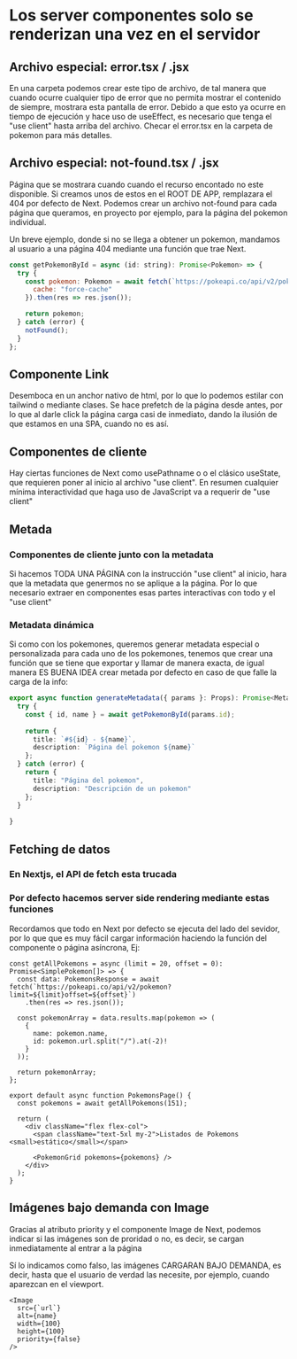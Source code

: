 # Los server componentes solo se renderizan una vez en el servidor

## Archivo especial: error.tsx / .jsx
En una carpeta podemos crear este tipo de archivo, de tal manera que cuando ocurre cualquier tipo de error que no permita mostrar el contenido de siempre, mostrara esta pantalla de error. Debido a que esto ya ocurre en tiempo de ejecución y hace uso de useEffect, es necesario que tenga el "use client" hasta arriba del archivo. Checar el error.tsx en la carpeta de pokemon para más detalles.

## Archivo especial: not-found.tsx / .jsx
Página que se mostrara cuando cuando el recurso encontado no este disponible. Si creamos unos de estos en el ROOT DE APP, remplazara el 404 por defecto de Next. Podemos crear un archivo not-found para cada página que queramos, en proyecto por ejemplo, para la página del pokemon individual.

Un breve ejemplo, donde si no se llega a obtener un pokemon, mandamos al usuario a una página 404 mediante una función que trae Next.
```js
const getPokemonById = async (id: string): Promise<Pokemon> => {
  try {
    const pokemon: Pokemon = await fetch(`https://pokeapi.co/api/v2/pokemon/${id}`, {
      cache: "force-cache"
    }).then(res => res.json());

    return pokemon;
  } catch (error) {
    notFound();
  }
};
```

## Componente Link
Desemboca en un anchor nativo de html, por lo que lo podemos estilar con tailwind o mediante clases. Se hace prefetch de la página desde antes, por lo que al darle click la página carga casi de inmediato, dando la ilusión de que estamos en una SPA, cuando no es así.

## Componentes de cliente
Hay ciertas funciones de Next como usePathname o
o el clásico useState, que requieren poner al inicio al archivo "use client". En resumen cualquier mínima interactividad que haga uso de JavaScript va a requerir de "use client"

## Metada
### Componentes de cliente junto con la metadata
Si hacemos TODA UNA PÁGINA con la instrucción "use client" al inicio, hara que la metadata que genermos no se aplique a la página. Por lo que necesario extraer en componentes esas partes interactivas con todo y el "use client"

### Metadata dinámica
Si como con los pokemones, queremos generar metadata especial o personalizada para cada uno de los pokemones, tenemos que crear una función que se tiene que exportar y llamar de manera exacta, de igual manera ES BUENA IDEA crear metada por defecto en caso de que falle la carga de la info:
```ts
export async function generateMetadata({ params }: Props): Promise<Metadata> {
  try {
    const { id, name } = await getPokemonById(params.id);
  
    return {
      title: `#${id} - ${name}`,
      description: `Página del pokemon ${name}`
    };
  } catch (error) {
    return {
      title: "Página del pokemon",
      description: "Descripción de un pokemon"
    };
  }
  
}
```

## Fetching de datos
### En Nextjs, el API de fetch esta trucada
### Por defecto hacemos server side rendering mediante estas funciones
Recordamos que todo en Next por defecto se ejecuta del lado del sevidor, por lo que que es muy fácil cargar información haciendo la función del componente o página asíncrona, Ej:
```tsx
const getAllPokemons = async (limit = 20, offset = 0): Promise<SimplePokemon[]> => {
  const data: PokemonsResponse = await fetch(`https://pokeapi.co/api/v2/pokemon?limit=${limit}offset=${offset}`)
    .then(res => res.json());

  const pokemonArray = data.results.map(pokemon => (
    { 
      name: pokemon.name, 
      id: pokemon.url.split("/").at(-2)!
    }
  ));
  
  return pokemonArray;
};

export default async function PokemonsPage() {
  const pokemons = await getAllPokemons(151);

  return (
    <div className="flex flex-col">
      <span className="text-5xl my-2">Listados de Pokemons <small>estático</small></span>

      <PokemonGrid pokemons={pokemons} />      
    </div> 
  );
}
```

## Imágenes bajo demanda con Image
Gracias al atributo priority y el componente Image de Next, podemos indicar si las imágenes son de proridad o no, es decir, se cargan inmediatamente al entrar a la página

Sí lo indicamos como falso, las imágenes CARGARAN BAJO DEMANDA, es decir, hasta que el usuario de verdad las necesite, por ejemplo, cuando aparezcan en el viewport.
```tsx
<Image 
  src={`url`}
  alt={name}
  width={100}
  height={100}
  priority={false}
/>
```
